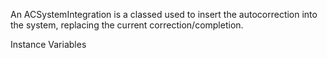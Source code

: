 An ACSystemIntegration is a classed used to insert the autocorrection into the system, replacing the current correction/completion.

Instance Variables
